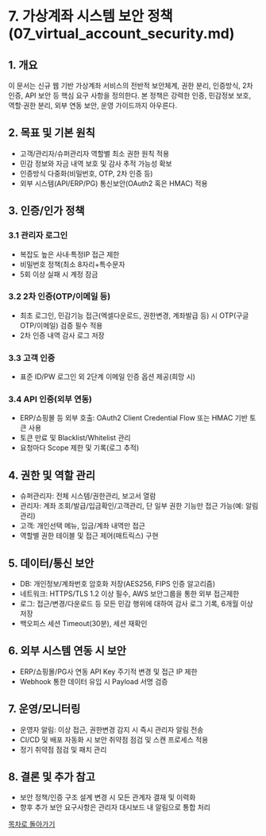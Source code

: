 # 7. 가상계좌 시스템 보안 정책(07_virtual_account_security.md)

## 1. 개요
이 문서는 신규 웹 기반 가상계좌 서비스의 전반적 보안체계, 권한 분리, 인증방식, 2차 인증, API 보안 등 핵심 요구 사항을 정의한다. 본 정책은 강력한 인증, 민감정보 보호, 역할·권한 분리, 외부 연동 보안, 운영 가이드까지 아우른다.

## 2. 목표 및 기본 원칙
- 고객/관리자/슈퍼관리자 역할별 최소 권한 원칙 적용
- 민감 정보와 자금 내역 보호 및 감사 추적 가능성 확보
- 인증방식 다중화(비밀번호, OTP, 2차 인증 등)
- 외부 시스템(API/ERP/PG) 통신보안(OAuth2 혹은 HMAC) 적용

## 3. 인증/인가 정책
### 3.1 관리자 로그인
- 복잡도 높은 사내·특정IP 접근 제한
- 비밀번호 정책(최소 8자리+특수문자
- 5회 이상 실패 시 계정 잠금

### 3.2 2차 인증(OTP/이메일 등)
- 최초 로그인, 민감기능 접근(엑셀다운로드, 권한변경, 계좌발급 등) 시 OTP(구글 OTP/이메일) 검증 필수 적용
- 2차 인증 내역 감사 로그 저장

### 3.3 고객 인증
- 표준 ID/PW 로그인 외 2단계 이메일 인증 옵션 제공(희망 시)

### 3.4 API 인증(외부 연동)
- ERP/쇼핑몰 등 외부 호출: OAuth2 Client Credential Flow 또는 HMAC 기반 토큰 사용
- 토큰 만료 및 Blacklist/Whitelist 관리
- 요청마다 Scope 제한 및 기록(로그 추적)

## 4. 권한 및 역할 관리
- 슈퍼관리자: 전체 시스템/권한관리, 보고서 열람
- 관리자: 계좌 조회/발급/입금확인/고객관리, 단 일부 권한 기능만 접근 가능(예: 알림관리)
- 고객: 개인선택 메뉴, 입금/계좌 내역만 접근
- 역할별 권한 테이블 및 접근 제어(매트릭스) 구현

## 5. 데이터/통신 보안
- DB: 개인정보/계좌번호 암호화 저장(AES256, FIPS 인증 알고리즘)
- 네트워크: HTTPS/TLS 1.2 이상 필수, AWS 보안그룹을 통한 외부 접근제한
- 로그: 접근/변경/다운로드 등 모든 민감 행위에 대하여 감사 로그 기록, 6개월 이상 저장
- 백오피스 세션 Timeout(30분), 세션 재확인

## 6. 외부 시스템 연동 시 보안
- ERP/쇼핑몰/PG사 연동 API Key 주기적 변경 및 접근 IP 제한
- Webhook 통한 데이터 유입 시 Payload 서명 검증

## 7. 운영/모니터링
- 운영자 알림: 이상 접근, 권한변경 감지 시 즉시 관리자 알림 전송
- CI/CD 및 배포 자동화 시 보안 취약점 점검 및 스캔 프로세스 적용
- 정기 취약점 점검 및 패치 관리

## 8. 결론 및 추가 참고
- 보안 정책/인증 구조 설계 변경 시 모든 관계자 결재 및 이력화
- 향후 추가 보안 요구사항은 관리자 대시보드 내 알림으로 통합 처리

[목차로 돌아가기](./00_virtual_account_toc.md)
